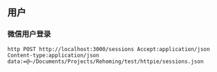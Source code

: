 ## 用户

### 微信用户登录
`http POST http://localhost:3000/sessions Accept:application/json Content-type:application/json data:=@~/Documents/Projects/Rehoming/test/httpie/sessions.json`
